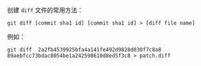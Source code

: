 创建 `diff` 文件的常用方法：

```shell
git diff [commit sha1 id] [commit sha1 id] > [diff file name]
```

例如：

```shell
git diff  2a2fb4539925bfa4a141fe492d9828d030f7c8a8  89aebfcc73bdac8054be1a242598610d8ed5f3c8 > patch.diff
```

